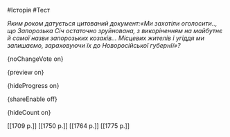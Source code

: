 #Історія #Тест

*Яким роком датується цитований документ:«Ми  захотіли оголосити.., що Запорозька Січ остаточно зруйнована, з  викоріненням на майбутнє й самої назви запорозьких козаків... Місцевих  жителів і угіддя ми залишаємо, зараховуючи їх до Новоросійської  губернії»?*

{noChangeVote on}

{preview on}

{hideProgress on}

{shareEnable off}

{hideCount on}

[[1709 р.]]
[[1750 р.]]
[[1764 р.]]
[[1775 р.]]

